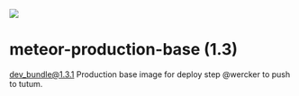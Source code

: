 [![](https://badge.imagelayers.io/lucidprogrammer/meteor-production-base:latest.svg)](https://imagelayers.io/?images=lucidprogrammer/meteor-production-base:latest 'Get your own badge on imagelayers.io')

# meteor-production-base (1.3)
dev_bundle@1.3.1
Production base image for deploy step @wercker to push to tutum.
